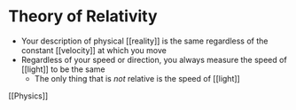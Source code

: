 # Theory of Relativity

- Your description of physical [[reality]] is the same regardless of the constant [[velocity]] at which you move
- Regardless of your speed or direction, you always measure the speed of [[light]] to be the same
  - The only thing that is *not* relative is the speed of [[light]]

[[Physics]]

